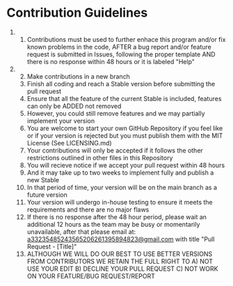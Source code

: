 # Contribution Guidelines

1. 1. Contributions must be used to further enhace this program and/or fix known problems in the code, AFTER a bug report and/or feature request is submitted in Issues, following the proper template AND there is no response within 48 hours or it is labeled "Help"
3. 2. Make contributions in a new branch
   3. Finish all coding and reach a Stable version before submitting the pull request
   4. Ensure that all the feature of the current Stable is included, features can only be ADDED not removed
   5. However, you could still remove features and we may partially implement your version
   6. You are welcome to start your own GitHub Repository if you feel like or if your version is rejected but you must publish them with the MIT License (See LICENSING.md)
   7. Your contributions will only be accepted if it follows the other restrictions outlined in other files in this Repository
   8. You will recieve notice if we accept your pull request within 48 hours
   9. And it may take up to two weeks to implement fully and publish a new Stable
   10. In that period of time, your version will be on the main branch as a future version
   11. Your version will undergo in-house testing to ensure it meets the requirements and there are no major flaws
   12. If there is no response after the 48 hour period, please wait an additional 12 hours as the team may be busy or momentarily unavailable, after that please email at: a33235485243565206261395894823@gmail.com with title "Pull Request - [Title]"
   13. ALTHOUGH WE WILL DO OUR BEST TO USE BETTER VERSIONS FROM CONTRIBUTORS WE RETAIN THE FULL RIGHT TO
         A) NOT USE YOUR EDIT
         B) DECLINE YOUR PULL REQUEST
         C) NOT WORK ON YOUR FEATURE/BUG REQUEST/REPORT
